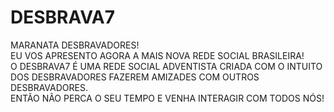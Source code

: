# DESBRAVA7
MARANATA DESBRAVADORES!\
EU VOS APRESENTO AGORA A MAIS NOVA REDE SOCIAL BRASILEIRA!\
O DESBRAVA7 É UMA REDE SOCIAL ADVENTISTA CRIADA COM O INTUITO DOS DESBRAVADORES FAZEREM AMIZADES COM OUTROS DESBRAVADORES.\
ENTÃO NÃO PERCA O SEU TEMPO E VENHA INTERAGIR COM TODOS NÓS!
